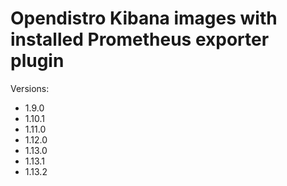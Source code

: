 # Opendistro Kibana images with installed Prometheus exporter plugin

Versions:
- 1.9.0
- 1.10.1
- 1.11.0
- 1.12.0
- 1.13.0
- 1.13.1
- 1.13.2
